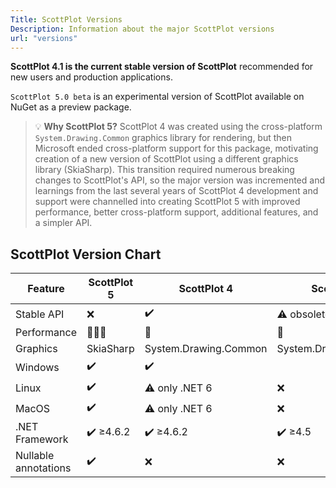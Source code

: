 ```yaml
---
Title: ScottPlot Versions
Description: Information about the major ScottPlot versions
url: "versions"
---
```


**ScottPlot 4.1 is the current stable version of ScottPlot** recommended for new users and production applications.

<code>ScottPlot 5.0 beta</code> is an experimental version of ScottPlot available on NuGet as a preview package.

> 💡 **Why ScottPlot 5?** ScottPlot 4 was created using the cross-platform `System.Drawing.Common` graphics library for rendering, but then Microsoft ended cross-platform support for this package, motivating creation of a new version of ScottPlot using a different graphics library (SkiaSharp). This transition required numerous breaking changes to ScottPlot's API, so the major version was incremented and learnings from the last several years of ScottPlot 4 development and support were channelled into creating ScottPlot 5 with improved performance, better cross-platform support, additional features, and a simpler API.

## ScottPlot Version Chart

<div class="text-center"><div class="d-inline-block">

Feature | ScottPlot 5 | ScottPlot 4 | ScottPlot 3
---|---|---|---
Stable API | ❌ | ✔️ | ⚠️ obsolete
Performance | 🚀🚀🚀 | 🚀 | 🚀
Graphics | SkiaSharp | System.Drawing.Common | System.Drawing.Common
Windows | ✔️ | ✔️
Linux | ✔️ | ⚠️ only .NET 6 | ❌
MacOS | ✔️ | ⚠️ only .NET 6 | ❌
.NET Framework | ✔️ ≥4.6.2 | ✔️ ≥4.6.2 | ✔️ ≥4.5
Nullable annotations | ✔️ | ❌ | ❌

</div></div>